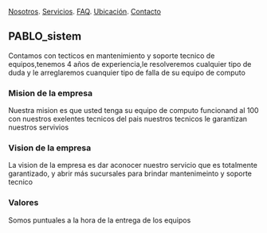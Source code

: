 [Nosotros](./nosotros.md). [Servicios](./servicios.md). [FAQ](FAQ.md). [Ubicación](ubicacion.md). [Contacto](./contacto.md)

## PABLO_sistem

Contamos con tecticos en mantenimiento y soporte tecnico de equipos,tenemos 4 años de experiencia,le resolveremos cualquier tipo de duda y le arreglaremos cuanquier tipo de falla de su equipo de computo

### Mision de la empresa

Nuestra mision es que usted tenga su equipo de computo funcionand al 100 con nuestros exelentes tecnicos del pais nuestros tecnicos le garantizan nuestros servivios

### Vision de la empresa

La vision de la empresa es dar aconocer nuestro servicio que es totalmente garantizado, y abrir más sucursales para brindar mantenimeinto y soporte tecnico

### Valores

Somos puntuales a la hora de la entrega de los equipos 
